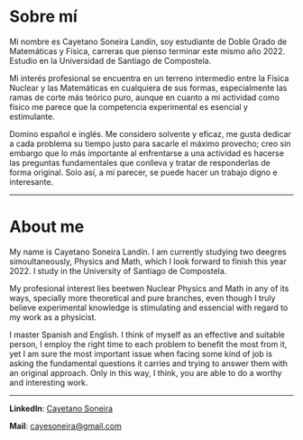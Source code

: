# Sobre mí

Mi nombre es Cayetano Soneira Landín, soy estudiante de Doble Grado de Matemáticas y Física, carreras que pienso terminar este mismo año 2022. Estudio en la Universidad de Santiago de Compostela.

Mi interés profesional se encuentra en un terreno intermedio entre la Física Nuclear y las Matemáticas en cualquiera de sus formas, especialmente las ramas de corte más teórico puro, aunque en cuanto a mi actividad como físico me parece que la competencia experimental es esencial y estimulante.

Domino español e inglés. Me considero solvente y eficaz, me gusta dedicar a cada problema su tiempo justo para sacarle el máximo provecho; creo sin embargo que lo más importante al enfrentarse a una actividad es hacerse las preguntas fundamentales que conlleva y tratar de responderlas de forma original. Solo así, a mi parecer, se puede hacer un trabajo digno e interesante.

---

# About me


My name is Cayetano Soneira Landín. I am currently studying two deegres simoultaneously, Physics and Math, which I look forward to finish this year 2022. I study in the University of Santiago de Compostela.

My profesional interest lies beetwen Nuclear Physics and Math in any of its ways, specially more theoretical and pure branches, even though I truly believe experimental knowledge is stimulating and essencial with regard to my work as a physicist.


I master Spanish and English. I think of myself as an effective and suitable person, I employ the right time to each problem to benefit the most from it, yet I am sure the most important issue when facing some kind of job is asking the fundamental questions it carries and trying to answer them with an original approach. Only in this way, I think, you are able to do a worthy and interesting work.

---

**LinkedIn**: [Cayetano Soneira](https://www.linkedin.com/in/cayetano-soneira-906a241b5/)

**Mail**: cayesoneira@gmail.com

